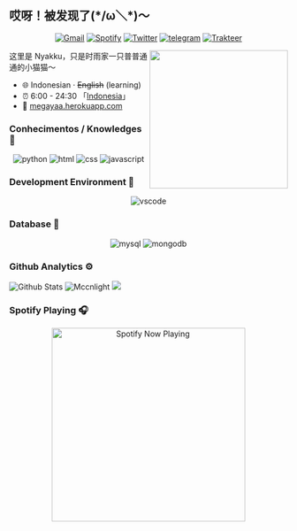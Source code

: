 ## 哎呀！被发现了(\*/ω＼\*)～

<p align="center">
  <a href="mailto:lintodamamiya@gmail.com" target="_blank"><img src="https://img.shields.io/badge/Gmail-c14438.svg?&style=flat-square&logo=gmail&logoColor=white" alt="Gmail"></a>
  <a href="https://open.spotify.com/user/6mkgzuc3l99a9wwr38nvz6pwp" target="_blank"><img src="https://img.shields.io/badge/Spotify-1ed760.svg?&style=flat-square&logo=spotify&logoColor=white" alt="Spotify"></a>
  <a href="https://instagram.com/lindoww.8" target="_blank"><img src="https://img.shields.io/badge/Instagram-E4405F?style=flat-square&logo=instagram&logoColor=white" alt="Twitter"></a>
  <a href="https://t.me/lindoww8" target="_blank"><img src="https://img.shields.io/badge/Telegram-262968.svg?&style=flat-square&logo=telegram&logoColor=white" alt="telegram"></a>
  <a href="https://trakteer.id/lintodamamiya" target="_blank"><img src="https://img.shields.io/badge/Trakteer-red?style=flat-square" alt="Trakteer"></a>
</p>

<img align="right" width="250px" src="https://img.nyakku.moe/profile/kinako.png" />

这里是 Nyakku，只是时雨家一只普普通通的小猫猫～

- :globe_with_meridians: Indonesian · ~~English~~ (learning)
- :alarm_clock: 6:00 - 24:30 「[Indonesia](https://time.is/Indonesia)」
- :link: [megayaa.herokuapp.com](https://megayaa.herokuapp.com)

### Conhecimentos / Knowledges 🐾

<p align="center">
  <img alt="python" src="https://img.shields.io/badge/Python-3572a5?style=flat-square&logo=python&logoColor=white">
  <img alt="html" src="https://img.shields.io/badge/HTML-e34c26?style=flat-square&logo=html5&logoColor=white">
  <img alt="css" src="https://img.shields.io/badge/CSS-443399?style=flat-square&logo=css3">
  <img alt="javascript" src="https://img.shields.io/badge/JavaScript-000000?style=flat-square&logo=javascript">
</p>

### Development Environment 🍻

<p align="center">
  <img alt="vscode" src="https://img.shields.io/badge/VSCode-3860c4?style=flat-square&logo=visual-studio-code&logoColor=white">
</p>

### Database 📂

<p align="center">
  <img alt="mysql" src="https://img.shields.io/badge/MySQL-00000F?style=flat-square&logo=mysql&logoColor=white">
  <img alt="mongodb" src="https://img.shields.io/badge/MongoDB-4EA94B?style=flat-square&logo=mongodb&logoColor=white">
</p>

### Github Analytics ⚙️

![Github Stats](https://github-readme-stats.vercel.app/api?username=mccnlight&theme=radical&show_icons=true) 
![Mccnlight](https://github-readme-stats.vercel.app/api/top-langs/?username=mccnlight&hide=html&layout=compact&theme=radical)
![](https://github-profile-summary-cards.vercel.app/api/cards/profile-details?username=mccnlight&theme=monokai)

### Spotify Playing 🎧

<p align="center">
  <a href="https://open.spotify.com/user/6mkgzuc3l99a9wwr38nvz6pwp" target="_blank"><img src="https://now-playing-on-spotify.vercel.app/api/spotify" alt="Spotify Now Playing" width="350"/></a>
</p>
